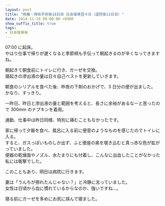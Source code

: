 ```yaml
---
layout: post
title: "痔瘻・痔核手術後18日目 社会復帰翌々日（退院後11日目）"
date: 2014-11-19 09:00:00 +0900
show_suffix_title: true
tags:
- 社会復帰後
---
```


07:00 に起床。  
やはり仕事で帰りが遅くなると季節柄も手伝って朝起きるのが辛くなってきますね。

朝起きて朝食前にトイレに行き、ガーゼを交換。  
寝起きの滲出液の量は日々自己ベストを更新していきます。

朝食のシリアルを食べた後、昨夜の下剤のおかげで、3 日分の便が出ました。  
かなり、すっきり。

一昨日、昨日と滲出液の量と範囲を考えると、長さに余裕があるなーと思ったので 300mm のナプキンを着用。

通勤、仕事中は昨日同様、特別に痛むこともなかったです。

家に帰って夕飯を食べ、風呂に入る前に便意のようなものを感じたのでトイレに入る。  
すると、ガスっぽいものしか出ず、ふと便座の奥を覗き込むと真っ赤な色が拡がっていました。  
便器の乾燥面やノズル、水たまりにも付着し、こんなに出血したことがなかった私には衝撃でした。

このこともあり、明日は病院に行きます。

妻は「うんちが擦れたんじゃない？」と冷静に言っていました。  
女性は日頃から血に慣れているからなのか、強いですね...。

寝る前にガーゼを多めにお尻に挟んで寝ました。
